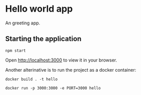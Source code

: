 # Hello world app

An greeting app. 

## Starting the application

`npm start`

Open [http://localhost:3000](http://localhost:3000) to view it in your browser.

Another alterinative is to run the project as a docker container:

`docker build . -t hello`

`docker run -p 3000:3000 -e PORT=3000 hello `

